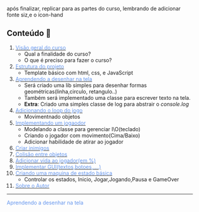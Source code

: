 após finalizar, replicar para as partes do curso, lembrando de adicionar fonte siz,e  o icon-hand
##  Conteúdo 📄
 
1.  [<span style="color:CornflowerBlue;">Visão geral do curso</span> ](https://github.com/dedogames/curso_space_2d_js/tree/main/part1)
    * Qual a finalidade do curso?
    * O que é preciso para fazer o curso?
1.  [<span style="color:CornflowerBlue;">Estrutura do projeto</span>](README.md)
    *   Template básico com html, css, e JavaScript 
1.  [<span style="color:CornflowerBlue;    ">Aprendendo a desenhar na tela</span> ](https://www.google.com)
    *  Será criado uma lib simples para desenhar formas geométricas(linha,circulo, retangulo..) 
    *  Também será implementado uma classe para escrever texto na tela.
    *  <b>Extra</b>: Criado uma simples classe de log para abstrair o <i>console.log</i>
1.  [<span style="color:CornflowerBlue "> Adicionando o loop do jogo</span>](https://www.google.com)
    *  Movimentnado objetos 
1.  [<span style="color:CornflowerBlue "> Implementando um jogaodor</span>](https://www.google.com)
    * Modelando a classe para gerenciar I\O(teclado)
    * Criando o jogador com movimento(Cima/Baixo)
    * Adicionar habilidade de atirar ao jogador
1.  [<span style="color:CornflowerBlue "> Criar inimigos </span>](https://www.google.com)
1.  [<span style="color:CornflowerBlue "> Colisão entre objetos </span>](https://www.google.com)
1.  [<span style="color:CornflowerBlue "> Adicionar vida ao jogador(em %)</span>](https://www.google.com)
1.  [<span style="color:CornflowerBlue "> Implementar GUI(textos,botoes,....)</span>](https://www.google.com)
1.  [<span style="color:CornflowerBlue "> Criando uma maquina de estado básica</span>](https://www.google.com)
    * Controlar os estados, Inicio, Jogar,Jogando,Pausa e GameOver 
1.  [<span style="color:CornflowerBlue;font-weight: ">Sobre o Autor</span> ](https://github.com/dedogames/curso_space_2d_js/blob/main/ABOUT.md)

---
<span style="color:CornflowerBlue;   ">Aprendendo a desenhar na tela</span>  
 
